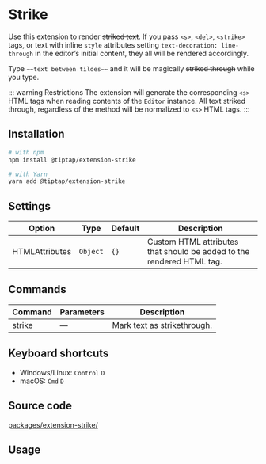 # Strike
Use this extension to render ~~striked text~~. If you pass `<s>`, `<del>`, `<strike>` tags, or text with inline `style` attributes setting `text-decoration: line-through` in the editor’s initial content, they all will be rendered accordingly.

Type <code>&Tilde;&Tilde;text between tildes&Tilde;&Tilde;</code> and it will be magically ~~striked through~~ while you type.

::: warning Restrictions
The extension will generate the corresponding `<s>` HTML tags when reading contents of the `Editor` instance. All text striked through, regardless of the method will be normalized to `<s>` HTML tags.
:::

## Installation
```bash
# with npm
npm install @tiptap/extension-strike

# with Yarn
yarn add @tiptap/extension-strike
```

## Settings
| Option         | Type     | Default | Description                                                           |
| -------------- | -------- | ------- | --------------------------------------------------------------------- |
| HTMLAttributes | `Object` | `{}`    | Custom HTML attributes that should be added to the rendered HTML tag. |

## Commands
| Command | Parameters | Description                 |
| ------- | ---------- | --------------------------- |
| strike  | —          | Mark text as strikethrough. |

## Keyboard shortcuts
* Windows/Linux: `Control`&nbsp;`D`
* macOS: `Cmd`&nbsp;`D`

## Source code
[packages/extension-strike/](https://github.com/ueberdosis/tiptap-next/blob/main/packages/extension-strike/)

## Usage
<demo name="Marks/Strike" highlight="3-5,17,36" />
